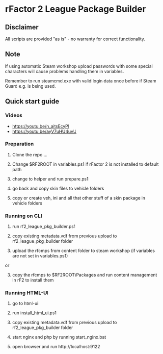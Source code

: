 # rFactor 2 League Package Builder

## Disclaimer

All scripts are provided "as is" - no warranty for correct functionality.

## Note

If using automatic Steam workshop upload passwords with some special characters will cause problems handling them in variables.

Remember to run steamcmd.exe with valid login data once before if Steam Guard e.g. is being used.

## Quick start guide

### Videos

- https://youtu.be/n_aitsEcyPI
- https://youtu.be/ayV7uHU4uvU

### Preparation

1. Clone the repo ...

2. Change $RF2ROOT in variables.ps1 if rFactor 2 is not installed to default path

3. change to helper and run prepare.ps1

4. go back and copy skin files to vehicle folders

5. copy or create veh, ini and all that other stuff of a skin package in vehicle folders

### Running on CLI

1. run rf2_league_pkg_builder.ps1 

2. copy existing metadata.vdf from previous upload to rf2_league_pkg_builder folder

3. upload the rfcmps from content folder to steam workshop (if variables are not set in variables.ps1)

or

3. copy the rfcmps to $RF2ROOT\Packages and run content management in rF2 to install them

### Running HTML-UI

1. go to html-ui

2. run install_html_ui.ps1

3. copy existing metadata.vdf from previous upload to rf2_league_pkg_builder folder

4. start nginx and php by running start_nginx.bat

5. open browser and run http://localhost:9122
